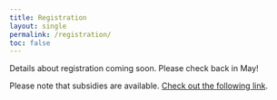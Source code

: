 ```yaml
---
title: Registration
layout: single
permalink: /registration/
toc: false
---
```


Details about registration coming soon. Please check back in May!

Please note that subsidies are available. [Check out the following link](/blog/subsidies/).